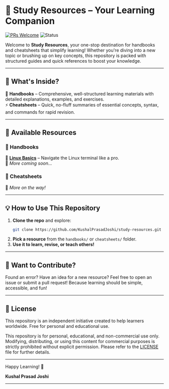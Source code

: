 # 🚀 Study Resources – Your Learning Companion  

[![PRs Welcome](https://img.shields.io/badge/PRs-Welcome-brightgreen.svg)](https://github.com/KushalPrasadJoshi/programming-in-c/pulls)
![Status](https://img.shields.io/badge/Status-Active-brightgreen)

Welcome to **Study Resources**, your one-stop destination for handbooks and cheatsheets that simplify learning! Whether you're diving into a new topic or brushing up on key concepts, this repository is packed with structured guides and quick references to boost your knowledge.  

---

## 📂 What's Inside?  

📝 **Handbooks** – Comprehensive, well-structured learning materials with detailed explanations, examples, and exercises.  
⚡ **Cheatsheets** – Quick, no-fluff summaries of essential concepts, syntax, and commands for rapid revision.

---

## 📖 Available Resources  

### 🔹 Handbooks   
🐧 [**Linux Basics**](/handbooks/linux-basics.pdf) – Navigate the Linux terminal like a pro.  
🎯 *More coming soon…*  

### 🔹 Cheatsheets  
🚀 *More on the way!*  

---

## 💡 How to Use This Repository  

1. **Clone the repo** and explore:  
   ```sh
   git clone https://github.com/KushalPrasadJoshi/study-resources.git
   ```  
2. **Pick a resource** from the `handbooks/` or `cheatsheets/` folder.  
3. **Use it to learn, revise, or teach others!**  

---

## 🤝 Want to Contribute?  

Found an error? Have an idea for a new resource? Feel free to open an issue or submit a pull request! Because learning should be simple, accessible, and fun!

---

## 📜 License  

This repository is an independent initiative created to help learners worldwide. Free for personal and educational use. 

This repository is for personal, educational, and non-commercial use only. Modifying, distributing, or using this content for commercial purposes is strictly prohibited without explicit permission. Please refer to the [LICENSE](LICENSE) file for further details.   

---

Happy Learning! 🚀  

**Kushal Prasad Joshi**  

---